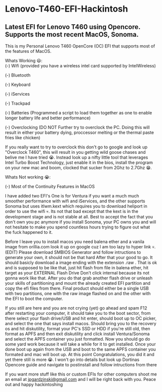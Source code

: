 # Lenovo-T460-EFI-Hackintosh
Latest EFI for Lenovo T460 using Opencore. Supports the most recent MacOS, Sonoma.
----------------------------------------------------------------------------------
This is my Personal Lenovo T460 OpenCore (OC) EFI that supports most of the features of MacOS.

Whats Working 😃:                                                                      
(-) Wifi (provided you have a wireless intel card supported by IntelWireless)    
                                                                                    
(-) Bluetooth 
                                                                                      
(-) Keyboard 

(-) iServices 
                                                                                              
(-) Trackpad 
                                                                                                                            
(-) Batteries (Programmed a script to load them together as one to enable longer battery life and better performance)                                       
                                                                                                                                              
(-) Overclocking (DO NOT Further try to overclock the PC. Doing this will result in either your battery dying, proccessor melting or the thermal paste fries like chicken)
                                                                                                                                                                            
If you really want to try to overclock this don't go to google and look up "Overclock T460", this will result in you getting wild goose chases and belive me I have tried 😭.
Instead look up a nifty little tool that leverages Intel Turbo Boost Technology, just enable it in the bios, install the program on your new mac and boom, clocked that sucker 
from 2Ghz to 2.7Ghz 😁.

Whats Not working 😭:
                                                                                              
(-) Most of the Continuity Features in MacOS                                                                                              


I have added two EFI's One is for Ventura if you want a much much smoother performance with wifi and iServices, and the other supports Sonoma but uses itlwm.kext which requires you to download heliport in order to use the wifi 💀.
Its not that bad except that the kext is in the development stage and is not stable at all. Best to accept the fact that you don't own you pc anymore if you install Sonoma, your PC owns you and will not hesitate to make you spend countless hours trying to figure out what the fuck happened to it.

Before I leave you to install macos you need balena ether and a vanila image from orillia.com look it up on google cuz I am too lazy to hyper link 💀. (EDIT) Please download SMBIOS Generator and follow intructions to generate your own, it should not be that hard After that your good to go. It should basicly download a image ending with the extension .raw . That is ok and is supposed to be like that, just hit flash from file in balena ether, hit target as your EXTERNAL Flash Drive Don't click internal because its not gonna work like that. After you do that grab another flash drive or unleash your skills of partitioning and mount the already created EFI partition and copy the efi files from there. Final product should either be a single USB with two partitions, one with the raw image flashed on and the other with the EFI to boot the computer. 

If you still are here and you are not crying (yet) go ahead and spam F12 after restarting your computer, it should take you to the boot sector, from there select your flash drive/USB and hit enter, should boot up to OC picker, and select the one that says install macos. Should bring you to the recovery os and hit diskutility, format your PC's SSD or HDD if you're still old, then format as APFS and then exit diskutility and click install Ventura/Sonoma and select the APFS container you just formatted. Now you should go do some yard work because it will take a while for it to get installed. Once your done boot up again from the USB and boot to the same APFS container you formated and mac will boot up. At this point Congratulations, you did it and yet there still is more 😭. I won't go into details but look up Dortinas Opencore guide and navigate to postinstall and follow intructions from there

If you want more stuff like this or custom EFIs for other computers shoot me an email at jpgardzinski@gmail.com and I will be right back with you. Peace out and happy hackintoshing
